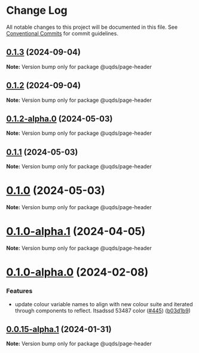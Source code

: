 # Change Log

All notable changes to this project will be documented in this file.
See [Conventional Commits](https://conventionalcommits.org) for commit guidelines.

## [0.1.3](https://github.com/uq-its-ss/design-system/compare/@uqds/page-header@0.1.2-alpha.0...@uqds/page-header@0.1.3) (2024-09-04)

**Note:** Version bump only for package @uqds/page-header

## [0.1.2](https://github.com/uq-its-ss/design-system/compare/@uqds/page-header@0.1.2-alpha.0...@uqds/page-header@0.1.2) (2024-09-04)

**Note:** Version bump only for package @uqds/page-header

## [0.1.2-alpha.0](https://github.com/uq-its-ss/design-system/compare/@uqds/page-header@0.1.0-alpha.1...@uqds/page-header@0.1.2-alpha.0) (2024-05-03)

**Note:** Version bump only for package @uqds/page-header

## [0.1.1](https://github.com/uq-its-ss/design-system/compare/@uqds/page-header@0.1.0-alpha.1...@uqds/page-header@0.1.1) (2024-05-03)

**Note:** Version bump only for package @uqds/page-header

# [0.1.0](https://github.com/uq-its-ss/design-system/compare/@uqds/page-header@0.1.0-alpha.1...@uqds/page-header@0.1.0) (2024-05-03)

**Note:** Version bump only for package @uqds/page-header

# [0.1.0-alpha.1](https://github.com/uq-its-ss/design-system/compare/@uqds/page-header@0.1.0-alpha.0...@uqds/page-header@0.1.0-alpha.1) (2024-04-05)

**Note:** Version bump only for package @uqds/page-header

# [0.1.0-alpha.0](https://github.com/uq-its-ss/design-system/compare/@uqds/page-header@0.0.15-alpha.1...@uqds/page-header@0.1.0-alpha.0) (2024-02-08)

### Features

- update colour variable names to align with new colour suite and iterated through components to reflect. Itsadssd 53487 color ([#445](https://github.com/uq-its-ss/design-system/issues/445)) ([b03d1b9](https://github.com/uq-its-ss/design-system/commit/b03d1b9a7944f4552750706b276405b0988abf90))

## [0.0.15-alpha.1](https://github.com/uq-its-ss/design-system/compare/@uqds/page-header@0.0.15-alpha.0...@uqds/page-header@0.0.15-alpha.1) (2024-01-31)

**Note:** Version bump only for package @uqds/page-header
